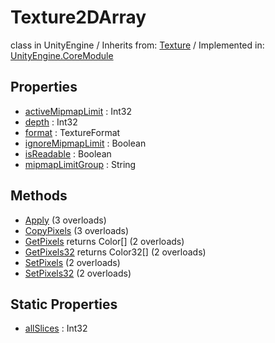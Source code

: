 # Texture2DArray
class in UnityEngine
 / Inherits from: <a href="https://docs.unity3d.com/6000.1/Documentation/ScriptReference/Texture.html">Texture</a> / Implemented in: <a href="https://docs.unity3d.com/6000.1/Documentation/ScriptReference/UnityEngine.CoreModule.html">UnityEngine.CoreModule</a>

## Properties
- <a href="https://docs.unity3d.com/6000.1/Documentation/ScriptReference/Texture2DArray-activeMipmapLimit.html">activeMipmapLimit</a> : Int32
- <a href="https://docs.unity3d.com/6000.1/Documentation/ScriptReference/Texture2DArray-depth.html">depth</a> : Int32
- <a href="https://docs.unity3d.com/6000.1/Documentation/ScriptReference/Texture2DArray-format.html">format</a> : TextureFormat
- <a href="https://docs.unity3d.com/6000.1/Documentation/ScriptReference/Texture2DArray-ignoreMipmapLimit.html">ignoreMipmapLimit</a> : Boolean
- <a href="https://docs.unity3d.com/6000.1/Documentation/ScriptReference/Texture2DArray-isReadable.html">isReadable</a> : Boolean
- <a href="https://docs.unity3d.com/6000.1/Documentation/ScriptReference/Texture2DArray-mipmapLimitGroup.html">mipmapLimitGroup</a> : String

## Methods
- <a href="https://docs.unity3d.com/6000.1/Documentation/ScriptReference/Texture2DArray.Apply.html">Apply</a> (3 overloads)
- <a href="https://docs.unity3d.com/6000.1/Documentation/ScriptReference/Texture2DArray.CopyPixels.html">CopyPixels</a> (3 overloads)
- <a href="https://docs.unity3d.com/6000.1/Documentation/ScriptReference/Texture2DArray.GetPixels.html">GetPixels</a> returns Color[] (2 overloads)
- <a href="https://docs.unity3d.com/6000.1/Documentation/ScriptReference/Texture2DArray.GetPixels32.html">GetPixels32</a> returns Color32[] (2 overloads)
- <a href="https://docs.unity3d.com/6000.1/Documentation/ScriptReference/Texture2DArray.SetPixels.html">SetPixels</a> (2 overloads)
- <a href="https://docs.unity3d.com/6000.1/Documentation/ScriptReference/Texture2DArray.SetPixels32.html">SetPixels32</a> (2 overloads)

## Static Properties
- <a href="https://docs.unity3d.com/6000.1/Documentation/ScriptReference/Texture2DArray-allSlices.html">allSlices</a> : Int32
